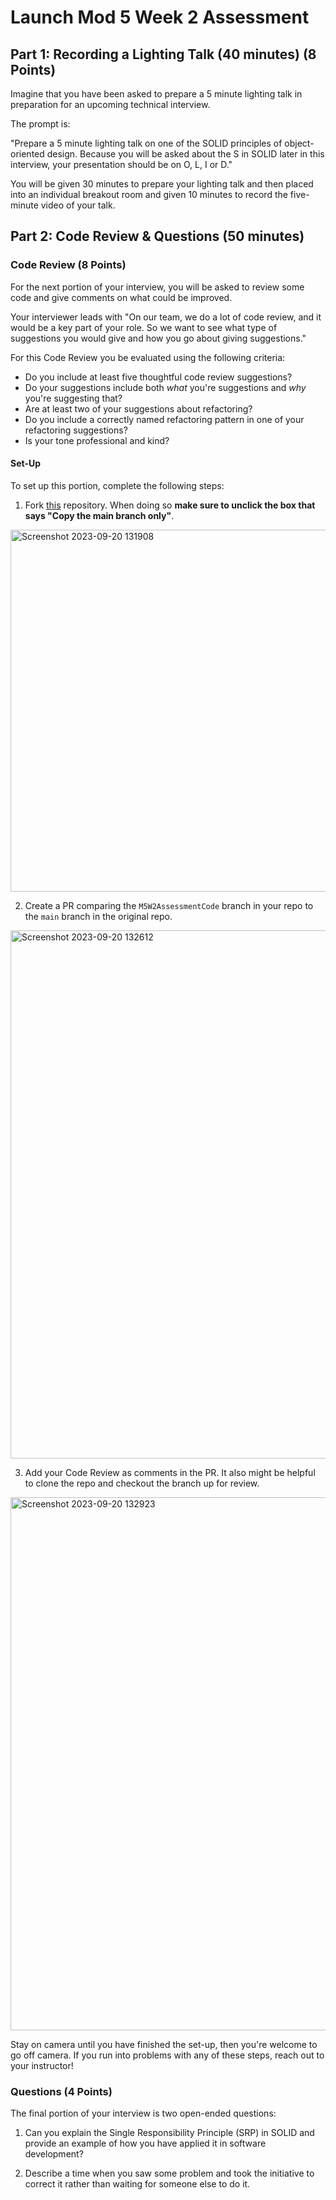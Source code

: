 # Launch Mod 5 Week 2 Assessment

## Part 1: Recording a Lighting Talk (40 minutes) (8 Points)

Imagine that you have been asked to prepare a 5 minute lighting talk in preparation for an upcoming technical interview. 

The prompt is: 

"Prepare a 5 minute lighting talk on one of the SOLID principles of object-oriented design. Because you will be asked about the S in SOLID later in this interview, your presentation should be on O, L, I or D." 

You will be given 30 minutes to prepare your lighting talk and then placed into an individual breakout room and given 10 minutes to record the five-minute video of your talk.

## Part 2: Code Review & Questions (50 minutes)

### Code Review (8 Points)

For the next portion of your interview, you will be asked to review some code and give comments on what could be improved. 

Your interviewer leads with "On our team, we do a lot of code review, and it would be a key part of your role. So we want to see what type of suggestions you would give and how you go about giving suggestions."

For this Code Review you be evaluated using the following criteria:
* Do you include at least five thoughtful code review suggestions?
* Do your suggestions include both *what* you're suggestions and *why* you're suggesting that?
* Are at least two of your suggestions about refactoring?
* Do you include a correctly named refactoring pattern in one of your refactoring suggestions?
* Is your tone professional and kind?

#### Set-Up

To set up this portion, complete the following steps:

1. Fork [this](https://github.com/turingschool-examples/LaunchM5W2Assessment) repository. When doing so **make sure to unclick the box that says "Copy the main branch only"**.

<img width="579" alt="Screenshot 2023-09-20 131908" src="https://github.com/serilog/serilog-settings-configuration/assets/11747682/9d22975d-56f5-4d2e-8e07-015603b61c46">

2. Create a PR comparing the `M5W2AssessmentCode` branch in your repo to the `main` branch in the original repo.

<img width="845" alt="Screenshot 2023-09-20 132612" src="https://github.com/serilog/serilog-settings-configuration/assets/11747682/6ac4b0fd-48ea-4b20-8049-f4a2f9f0ec28">

3. Add your Code Review as comments in the PR. It also might be helpful to clone the repo and checkout the branch up for review.

<img width="853" alt="Screenshot 2023-09-20 132923" src="https://github.com/serilog/serilog-settings-configuration/assets/11747682/58247df6-b1a8-4a3f-b4ec-aa15e467025c">

Stay on camera until you have finished the set-up, then you're welcome to go off camera. If you run into problems with any of these steps, reach out to your instructor!

### Questions (4 Points)

The final portion of your interview is two open-ended questions:

1. Can you explain the Single Responsibility Principle (SRP) in SOLID and provide an example of how you have applied it in software development?

<Your answer here>

2. Describe a time when you saw some problem and took the initiative to correct it rather than waiting for someone else to do it.

<Your answer here>
